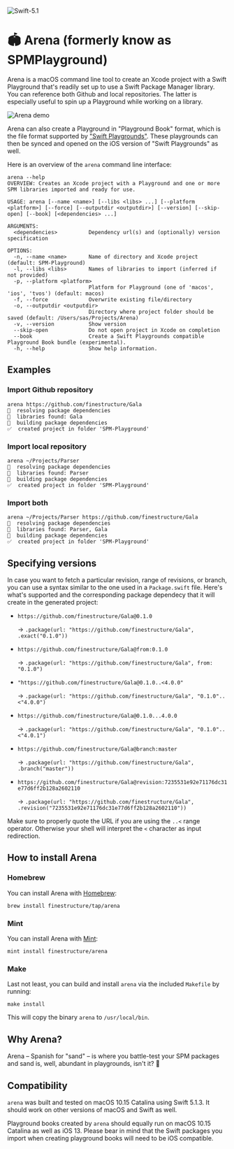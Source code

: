 ![Swift-5.1](https://github.com/finestructure/Arena/workflows/Swift/badge.svg)

# 🏟 Arena (formerly know as SPMPlayground)

Arena is a macOS command line tool to create an Xcode project with a Swift Playground that's readily set up to use a Swift Package Manager library. You can reference both Github and local repositories. The latter is especially useful to spin up a Playground while working on a library.

![Arena demo](misc/Arena-demo.gif)

Arena can also create a Playground in "Playground Book" format, which is the file format supported by ["Swift Playgrounds"](https://apps.apple.com/app/swift-playgrounds/id1496833156). These playgrounds can then be synced and opened on the iOS version of "Swift Playgrounds" as well.

Here is an overview of the `arena` command line interface:

```
arena --help
OVERVIEW: Creates an Xcode project with a Playground and one or more SPM libraries imported and ready for use.

USAGE: arena [--name <name>] [--libs <libs> ...] [--platform <platform>] [--force] [--outputdir <outputdir>] [--version] [--skip-open] [--book] [<dependencies> ...]

ARGUMENTS:
  <dependencies>          Dependency url(s) and (optionally) version specification

OPTIONS:
  -n, --name <name>       Name of directory and Xcode project (default: SPM-Playground)
  -l, --libs <libs>       Names of libraries to import (inferred if not provided)
  -p, --platform <platform>
                          Platform for Playground (one of 'macos', 'ios', 'tvos') (default: macos)
  -f, --force             Overwrite existing file/directory
  -o, --outputdir <outputdir>
                          Directory where project folder should be saved (default: /Users/sas/Projects/Arena)
  -v, --version           Show version
  --skip-open             Do not open project in Xcode on completion
  --book                  Create a Swift Playgrounds compatible Playground Book bundle (experimental).
  -h, --help              Show help information.
```

## Examples

### Import Github repository

```
arena https://github.com/finestructure/Gala
🔧  resolving package dependencies
📔  libraries found: Gala
🔨  building package dependencies
✅  created project in folder 'SPM-Playground'
```

### Import local repository

```
arena ~/Projects/Parser
🔧  resolving package dependencies
📔  libraries found: Parser
🔨  building package dependencies
✅  created project in folder 'SPM-Playground'
```

### Import both

```
arena ~/Projects/Parser https://github.com/finestructure/Gala
🔧  resolving package dependencies
📔  libraries found: Parser, Gala
🔨  building package dependencies
✅  created project in folder 'SPM-Playground'
```

## Specifying versions

In case you want to fetch a particular revision, range of revisions, or branch, you can use a syntax similar to the one used in a `Package.swift` file. Here's what's supported and the corresponding package dependecy that it will create in the generated project:

- `https://github.com/finestructure/Gala@0.1.0`
  
  → `.package(url: "https://github.com/finestructure/Gala", .exact("0.1.0"))`

- `https://github.com/finestructure/Gala@from:0.1.0`
  
  → `.package(url: "https://github.com/finestructure/Gala", from: "0.1.0")`

- `"https://github.com/finestructure/Gala@0.1.0..<4.0.0"`

  → `.package(url: "https://github.com/finestructure/Gala", "0.1.0"..<"4.0.0")`

- `https://github.com/finestructure/Gala@0.1.0...4.0.0` 

  → `.package(url: "https://github.com/finestructure/Gala", "0.1.0"..<"4.0.1")`

- `https://github.com/finestructure/Gala@branch:master` 

  → `.package(url: "https://github.com/finestructure/Gala", .branch("master"))`

- `https://github.com/finestructure/Gala@revision:7235531e92e71176dc31e77d6ff2b128a2602110` 

  → `.package(url: "https://github.com/finestructure/Gala", .revision("7235531e92e71176dc31e77d6ff2b128a2602110"))`

Make sure to properly quote the URL if you are using the `..<` range operator. Otherwise your shell will interpret the `<` character as input redirection.

## How to install Arena

### Homebrew

You can install Arena with [Homebrew](https://brew.sh):

```
brew install finestructure/tap/arena
```

### Mint

You can install Arena with [Mint](https://github.com/yonaskolb/Mint):

```
mint install finestructure/arena
```

### Make

Last not least, you can build and install `arena` via the included `Makefile` by running:

```
make install
```

This will copy the binary `arena` to `/usr/local/bin`.

## Why Arena?

Arena – Spanish for "sand" – is where you battle-test your SPM packages and sand is, well, abundant in playgrounds, isn't it? 🙂

## Compatibility

`arena` was built and tested on macOS 10.15 Catalina using Swift 5.1.3. It should work on other versions of macOS and Swift as well.

Playground books created by `arena` should equally run on macOS 10.15 Catalina as well as iOS 13. Please bear in mind that the Swift packages you import when creating playground books will need to be iOS compatible.
